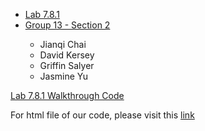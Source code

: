 



<ul class = "nav nav-tabs">

  <li class = "active"><a href = "#">Lab 7.8.1</a></li>

  <li><a href = "#"> Group 13 - Section 2 </a></li>

- Jianqi Chai
- David Kersey
- Griffin Salyer
- Jasmine Yu

</ul>


[Lab 7.8.1 Walkthrough Code](/code/G13_TP1.R)


For html file of our code, please visit this [link](/code/polyandstepR.html)




